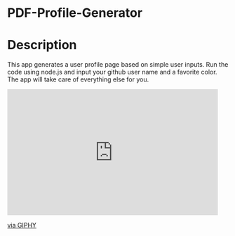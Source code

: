 # PDF-Profile-Generator

# Description
This app generates a user profile page based on simple user inputs. Run the code using node.js and input your github user name and a favorite color. The app will take care of everything else for you.

<iframe src="https://giphy.com/embed/U3rxT2JnfTlUgN8HoX" width="480" height="287" frameBorder="0" class="giphy-embed" allowFullScreen></iframe><p><a href="https://giphy.com/gifs/U3rxT2JnfTlUgN8HoX">via GIPHY</a></p>
